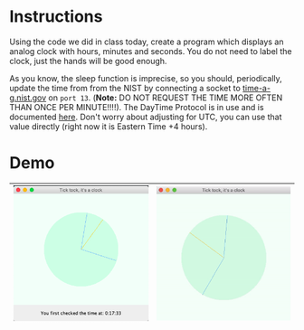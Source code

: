 # Instructions
Using the code we did in class today, create a program which displays an analog clock with hours, minutes and seconds.  You do not need to label the clock, just the hands will be good enough. 

As you know, the sleep function is imprecise, so you should, periodically, update the time from from the NIST by connecting a socket to [time-a-g.nist.gov](time-a-g.nist.gov) on `port 13`. (**Note:** DO NOT REQUEST THE TIME MORE OFTEN THAN ONCE PER MINUTE!!!!). The DayTime Protocol is in use and is documented [here](https://tools.ietf.org/html/rfc867).  Don't worry about adjusting for UTC, you can use that value directly (right now it is Eastern Time +4 hours).

# Demo
| ![](demos/wdigital.png) | ![](demos/demo.gif) |
| - | - |
